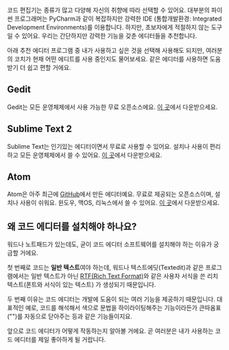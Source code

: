 코드 편집기는 종류가 많고 다양해 자신의 취향에 따라 선택할 수 있어요. 대부분의 파이썬 프로그래머는 PyCharm과 같이 복잡하지만 강력한 IDE (통합개발환경: Integrated Development Environments)를 이용합니다. 하지만, 초보자에게 적절하지 않는 도구일 수 있어요. 우리는 간단하지만 강력한 기능을 갖춘 에디터들을 추천합니다.

아래 추천 에디터 프로그램 중 내가 사용하고 싶은 것을 선택해 사용해도 되지만, 여러분의 코치가 현재 어떤 에디트를 사용 중인지도 물어보세요. 같은 에디터를 사용하면 도움받기 더 쉽고 편할 거에요.

## Gedit

Gedit는 모든 운영체제에서 사용 가능한 무료 오픈소스에요.
[이 곳](https://wiki.gnome.org/Apps/Gedit#Download)에서 다운받으세요.

## Sublime Text 2

Sublime Text는 인기있는 에디터이면서 무료로 사용할 수 있어요. 설치나 사용이 편리하고 모든 운영체제에서 쓸 수 있어요.
[이 곳](http://www.sublimetext.com/2)에서 다운받으세요.

## Atom

Atom은 아주 최근에 [GitHub](http://github.com/)에서 만든 에디터예요. 무료로 제공되는 오픈소스이며, 설치나 사용이 쉬워요. 윈도우, 맥OS, 리눅스에서 쓸 수 있어요.
[이 곳](https://atom.io/)에서 다운받으세요.

## 왜 코드 에디터를 설치해야 하나요?

워드나 노트패드가 있는데도, 굳이 코드 에디터 소프트웨어를 설치해야 하는 이유가 궁금할 거에요.

첫 번째로 코드는 **일반 텍스트**여야 하는데, 워드나 텍스트에딧(Textedit)과 같은 프로그램에서는 일반 텍스트가 아닌 [RTF(Rich Text Format)](https://en.wikipedia.org/wiki/Rich_Text_Format)와 같은 사용자 서식을 쓴 리치 텍스트(폰트와 서식이 있는 텍스트) 가 생성되기 때문입니다.

두 번째 이유는 코드 에디터는 개발에 도움이 되는 여러 기능을 제공하기 때문입니다. 대표적인 예로, 코드를 해석해서 색으로 문법을 하이라이팅해주는 기능이라든가 큰따옴표("")를 자동으로 닫아주는 등과 같은 기능들이지요.

앞으로 코드 에디터가 어떻게 작동하는지 알아볼 거에요. 곧 여러분은 내가 사용하는 코드 에디터를 제일 좋아하게 될 거랍니다.
